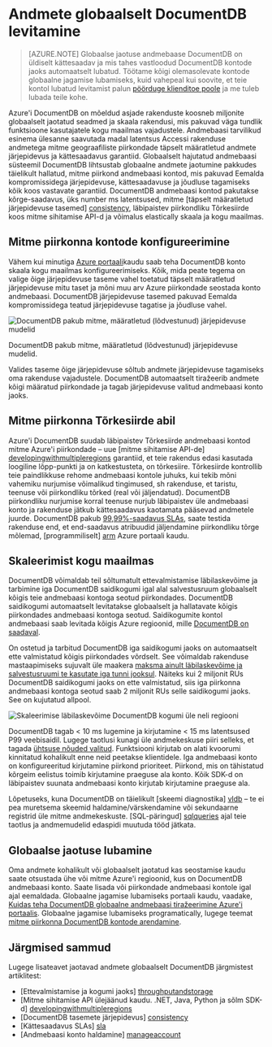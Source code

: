 <properties
   pageTitle="Andmete globaalselt DocumentDB levitamine | Microsoft Azure'i"
   description="Teavet planeedi ulatusega geo-dispersioonanalüüs, Tõrkesiirde ja andmete taastamine globaalne andmebaaside: Azure'i DocumentDB täielikult hallatud NoSQL andmebaasi teenuse abil."
   services="documentdb"
   documentationCenter=""
   authors="kiratp"
   manager="jhubbard"
   editor=""/>

<tags
   ms.service="documentdb"
   ms.devlang="multiple"
   ms.topic="article"
   ms.tgt_pltfrm="na"
   ms.workload="na"
   ms.date="08/15/2016"
   ms.author="kipandya"/>
   
   
# <a name="distribute-data-globally-with-documentdb"></a>Andmete globaalselt DocumentDB levitamine

> [AZURE.NOTE] Globaalse jaotuse andmebaase DocumentDB on üldiselt kättesaadav ja mis tahes vastloodud DocumentDB kontode jaoks automaatselt lubatud. Töötame kõigi olemasolevate kontode globaalne jagamise lubamiseks, kuid vahepeal kui soovite, et teie kontol lubatud levitamist palun [pöörduge klienditoe poole](https://portal.azure.com/?#blade/Microsoft_Azure_Support/HelpAndSupportBlade) ja me tuleb lubada teile kohe.

Azure'i DocumentDB on mõeldud asjade rakenduste koosneb miljonite globaalselt jaotatud seadmed ja skaala rakendusi, mis pakuvad väga tundlik funktsioone kasutajatele kogu maailmas vajadustele. Andmebaasi tarvilikud esinema ülesanne saavutada madal latentsus Accessi rakenduse andmetega mitme geograafiliste piirkondade täpselt määratletud andmete järjepidevus ja kättesaadavus garantiid. Globaalselt hajutatud andmebaasi süsteemil DocumentDB lihtsustab globaalne andmete jaotumine pakkudes täielikult hallatud, mitme piirkond andmebaasi kontod, mis pakuvad Eemalda kompromissidega järjepidevuse, kättesaadavuse ja jõudluse tagamiseks kõik koos vastavate garantiid. DocumentDB andmebaasi kontod pakutakse kõrge-saadavus, üks number ms latentsused, mitme [täpselt määratletud järjepidevuse tasemed] [consistency], läbipaistev piirkondliku Tõrkesiirde koos mitme sihitamise API-d ja võimalus elastically skaala ja kogu maailmas. 

  
## <a name="configuring-multi-region-accounts"></a>Mitme piirkonna kontode konfigureerimine

Vähem kui minutiga [Azure portaali](documentdb-portal-global-replication.md)kaudu saab teha DocumentDB konto skaala kogu maailmas konfigureerimiseks. Kõik, mida peate tegema on valige õige järjepidevuse taseme vahel toetatud täpselt määratletud järjepidevuse mitu taset ja mõni muu arv Azure piirkondade seostada konto andmebaasi. DocumentDB järjepidevuse tasemed pakuvad Eemalda kompromissidega teatud järjepidevuse tagatise ja jõudluse vahel. 

![DocumentDB pakub mitme, määratletud (lõdvestunud) järjepidevuse mudelid][1]

DocumentDB pakub mitme, määratletud (lõdvestunud) järjepidevuse mudelid.

Valides taseme õige järjepidevuse sõltub andmete järjepidevuse tagamiseks oma rakenduse vajadustele. DocumentDB automaatselt tiražeerib andmete kõigi määratud piirkondade ja tagab järjepidevuse valitud andmebaasi konto jaoks. 


## <a name="using-multi-region-failover"></a>Mitme piirkonna Tõrkesiirde abil 

Azure'i DocumentDB suudab läbipaistev Tõrkesiirde andmebaasi kontod mitme Azure'i piirkondade – uue [mitme sihitamise API-de] [ developingwithmultipleregions] garantiid, et teie rakendus edasi kasutada loogiline lõpp-punkti ja on katkestusteta, on tõrkesiire. Tõrkesiirde kontrollib teie paindlikkuse rehome andmebaasi kontole juhuks, kui tekib mõni vahemiku nurjumise võimalikud tingimused, sh rakenduse, et taristu, teenuse või piirkondliku tõrked (real või jäljendatud). DocumentDB piirkondliku nurjumise korral teenuse nurjub läbipaistev üle andmebaasi konto ja rakenduse jätkub kättesaadavus kaotamata pääsevad andmetele juurde. DocumentDB pakub [99,99%-saadavus SLAs][sla], saate testida rakenduse end, et end-saadavus atribuudid jäljendamine piirkondliku tõrge mõlemad, [programmiliselt] [ arm] Azure portaali kaudu.


## <a name="scaling-across-the-planet"></a>Skaleerimist kogu maailmas
DocumentDB võimaldab teil sõltumatult ettevalmistamise läbilaskevõime ja tarbimine iga DocumentDB saidikogumi igal alal salvestusruum globaalselt kõigis teie andmebaasi kontoga seotud piirkondades. DocumentDB saidikogumi automaatselt levitatakse globaalselt ja hallatavate kõigis piirkondades andmebaasi kontoga seotud. Saidikogumite kontol andmebaasi saab levitada kõigis Azure regioonid, mille [DocumentDB on saadaval][serviceregions]. 

On ostetud ja tarbitud DocumentDB iga saidikogumi jaoks on automaatselt ette valmistatud kõigis piirkondades võrdselt. See võimaldab rakenduse mastaapimiseks sujuvalt üle maakera [maksma ainult läbilaskevõime ja salvestusruumi te kasutate iga tunni jooksul][pricing]. Näiteks kui 2 miljonit RUs DocumentDB saidikogumi jaoks on ette valmistatud, siis iga piirkonna andmebaasi kontoga seotud saab 2 miljonit RUs selle saidikogumi jaoks. See on kujutatud allpool.

![Skaleerimise läbilaskevõime DocumentDB kogumi üle neli regiooni][2]

DocumentDB tagab < 10 ms lugemine ja kirjutamine < 15 ms latentsused P99 veebisaidil. Lugege taotlusi kunagi üle andmekeskuse piiri selleks, et tagada [ühtsuse nõuded valitud][consistency]. Funktsiooni kirjutab on alati kvoorumi kinnitatud kohalikult enne neid peetakse klientidele. Iga andmebaasi konto on konfigureeritud kirjutamine piirkond prioriteet. Piirkond, mis on tähistatud kõrgeim eelistus toimib kirjutamine praeguse ala konto. Kõik SDK-d on läbipaistev suunata andmebaasi konto kirjutab kirjutamine praeguse ala. 

Lõpetuseks, kuna DocumentDB on täielikult [skeemi diagnostika] [ vldb] – te ei pea muretsema skeemid haldamine/värskendamine või sekundaarne registrid üle mitme andmekeskuste. [SQL-päringud] [ sqlqueries] ajal teie taotlus ja andmemudelid edaspidi muutuda tööd jätkata. 


## <a name="enabling-global-distribution"></a>Globaalse jaotuse lubamine 

Oma andmete kohalikult või globaalselt jaotatud kas seostamise kaudu saate otsustada ühe või mitme Azure'i regioonid, kus on DocumentDB andmebaasi konto. Saate lisada või piirkondade andmebaasi kontole igal ajal eemaldada. Globaalne jagamise lubamiseks portaali kaudu, vaadake, [Kuidas teha DocumentDB globaalne andmebaasi tiražeerimine Azure'i portaalis](documentdb-portal-global-replication.md). Globaalne jagamise lubamiseks programatically, lugege teemat [mitme piirkonna DocumentDB kontode arendamine](documentdb-developing-with-multiple-regions.md).

## <a name="next-steps"></a>Järgmised sammud

Lugege lisateavet jaotavad andmete globaalselt DocumentDB järgmistest artiklitest:

* [Ettevalmistamise ja kogumi jaoks] [throughputandstorage]
* [Mitme sihitamise API ülejäänud kaudu. .NET, Java, Python ja sõlm SDK-d] [developingwithmultipleregions]
* [DocumentDB tasemete järjepidevus] [consistency]
* [Kättesaadavus SLAs] [sla]
* [Andmebaasi konto haldamine] [manageaccount]

[1]: ./media/documentdb-distribute-data-globally/consistency-tradeoffs.png
[2]: ./media/documentdb-distribute-data-globally/collection-regions.png

<!--Reference style links - using these makes the source content way more readable than using inline links-->
[pcolls]: documentdb-partition-data.md
[consistency]: documentdb-consistency-levels.md
[consistencytradeooffs]: ./documentdb-consistency-levels/#consistency-levels-and-tradeoffs
[developingwithmultipleregions]: documentdb-developing-with-multiple-regions.md
[createaccount]: documentdb-create-account.md
[manageaccount]: documentdb-manage-account.md
[manageaccount-consistency]: documentdb-manage-account.md#consistency
[throughputandstorage]: documentdb-manage.md
[arm]: documentdb-automation-resource-manager-cli.md
[regions]: https://azure.microsoft.com/regions/
[serviceregions]: https://azure.microsoft.com/en-us/regions/#services 
[pricing]: https://azure.microsoft.com/pricing/details/documentdb/
[sla]: https://azure.microsoft.com/support/legal/sla/documentdb/ 
[vldb]: http://www.vldb.org/pvldb/vol8/p1668-shukla.pdf
[sqlqueries]: documentdb-sql-query.md

